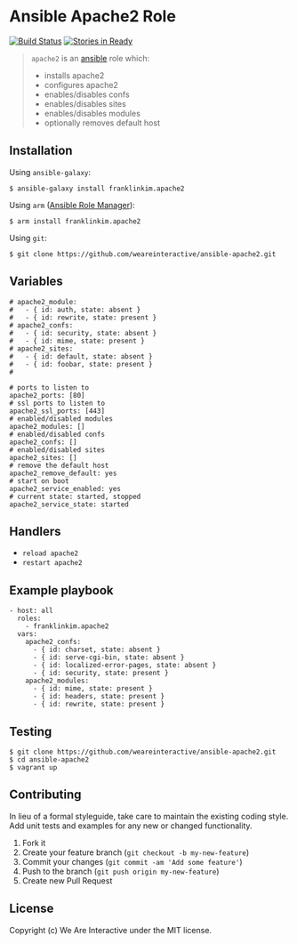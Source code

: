 # Ansible Apache2 Role

[![Build Status](https://travis-ci.org/weareinteractive/ansible-apache2.png?branch=master)](https://travis-ci.org/weareinteractive/ansible-apache2)
[![Stories in Ready](https://badge.waffle.io/weareinteractive/ansible-apache2.svg?label=ready&title=Ready)](http://waffle.io/weareinteractive/ansible-apache2)

> `apache2` is an [ansible](http://www.ansible.com) role which: 
> 
> * installs apache2
> * configures apache2
> * enables/disables confs
> * enables/disables sites
> * enables/disables modules
> * optionally removes default host

## Installation

Using `ansible-galaxy`:

```
$ ansible-galaxy install franklinkim.apache2
```

Using `arm` ([Ansible Role Manager](https://github.com/mirskytech/ansible-role-manager/)):

```
$ arm install franklinkim.apache2
```

Using `git`:

```
$ git clone https://github.com/weareinteractive/ansible-apache2.git
```

## Variables

```
# apache2_module:
#   - { id: auth, state: absent }
#   - { id: rewrite, state: present }
# apache2_confs:
#   - { id: security, state: absent }
#   - { id: mime, state: present }
# apache2_sites:
#   - { id: default, state: absent }
#   - { id: foobar, state: present }
#

# ports to listen to
apache2_ports: [80]
# ssl ports to listen to
apache2_ssl_ports: [443]
# enabled/disabled modules
apache2_modules: []
# enabled/disabled confs
apache2_confs: []
# enabled/disabled sites
apache2_sites: []
# remove the default host
apache2_remove_default: yes
# start on boot
apache2_service_enabled: yes
# current state: started, stopped
apache2_service_state: started
```

## Handlers

* `reload apache2` 
* `restart apache2` 

## Example playbook

```
- host: all
  roles: 
    - franklinkim.apache2
  vars:
    apache2_confs:
      - { id: charset, state: absent }
      - { id: serve-cgi-bin, state: absent }
      - { id: localized-error-pages, state: absent }
      - { id: security, state: present }
    apache2_modules:
      - { id: mime, state: present }
      - { id: headers, state: present }
      - { id: rewrite, state: present }
```

## Testing

```
$ git clone https://github.com/weareinteractive/ansible-apache2.git
$ cd ansible-apache2
$ vagrant up
```

## Contributing
In lieu of a formal styleguide, take care to maintain the existing coding style. Add unit tests and examples for any new or changed functionality.

1. Fork it
2. Create your feature branch (`git checkout -b my-new-feature`)
3. Commit your changes (`git commit -am 'Add some feature'`)
4. Push to the branch (`git push origin my-new-feature`)
5. Create new Pull Request

## License
Copyright (c) We Are Interactive under the MIT license.
